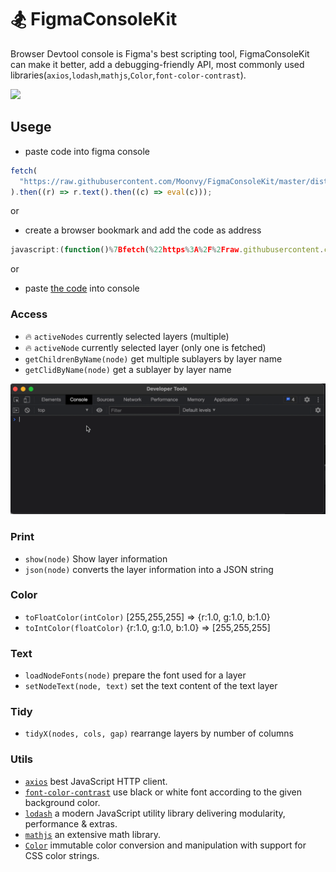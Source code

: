 # 🏂 FigmaConsoleKit

Browser Devtool console is Figma's best scripting tool, FigmaConsoleKit can make it better, add a debugging-friendly API, most commonly used libraries(`axios`,`lodash`,`mathjs`,`Color`,`font-color-contrast`).

<img width="486px" src="https://user-images.githubusercontent.com/82231420/122532535-31205e80-d053-11eb-8d2c-af5bb0c8d028.gif"/>

## Usege

- paste code into figma console

```js
fetch(
  "https://raw.githubusercontent.com/Moonvy/FigmaConsoleKit/master/dist/FigmaConsoleKit.js?v1.2.0"
).then((r) => r.text().then((c) => eval(c)));
```

or

- create a browser bookmark and add the code as address 
```js
javascript:(function()%7Bfetch(%22https%3A%2F%2Fraw.githubusercontent.com%2FMoonvy%2FFigmaConsoleKit%2Fmaster%2Fdist%2FFigmaConsoleKit.js%3Fv1.2.0%22).then((r)%20%3D%3E%20r.text().then((c)%20%3D%3E%20eval(c)))%7D)()
```

or

- paste [the code](dist/FigmaConsoleKit.js) into console


### Access

- 🔥 `activeNodes` currently selected layers (multiple)
- 🔥 `activeNode` currently selected layer (only one is fetched)
- `getChildrenByName(node)` get multiple sublayers by layer name
- `getClidByName(node)` get a sublayer by layer name

![](./shot/shot.gif)

### Print

- `show(node)`  Show layer information
- `json(node)` converts the layer information into a JSON string

### Color

- `toFloatColor(intColor)`  [255,255,255] => {r:1.0, g:1.0, b:1.0}
- `toIntColor(floatColor)`  {r:1.0, g:1.0, b:1.0} => [255,255,255]

### Text

- `loadNodeFonts(node)` prepare the font used for a layer
- `setNodeText(node, text)` set the text content of the text layer

### Tidy

- `tidyX(nodes, cols, gap)`  rearrange layers by number of columns

### Utils

- [`axios`](https://github.com/axios/axios) best JavaScript HTTP client.
- [`font-color-contrast`](https://github.com/russoedu/font-color-contrast#readme) use black or white font according to the given background color.
- [`lodash`](https://github.com/lodash/lodash) a modern JavaScript utility library delivering modularity, performance & extras.
- [`mathjs`](https://mathjs.org/) an extensive math library.
- [`Color`](https://github.com/Qix-/color#readme) immutable color conversion and manipulation with support for CSS color strings.
